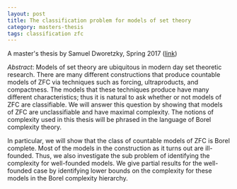 ```yaml
---
layout: post
title: The classification problem for models of set theory
category: masters-thesis
tags: classification zfc
---
```

A master's thesis by Samuel Dworetzky, Spring 2017 ([link](http://scholarworks.boisestate.edu/td/1253/))<!--more-->

*Abstract*: Models of set theory are ubiquitous in modern day set theoretic research. There are many different constructions that produce countable models of ZFC via techniques such as forcing, ultraproducts, and compactness. The models that these techniques produce have many different characteristics; thus it is natural to ask whether or not models of ZFC are classifiable. We will answer this question by showing that models of ZFC are unclassifiable and have maximal complexity. The notions of complexity used in this thesis will be phrased in the language of Borel complexity theory.

In particular, we will show that the class of countable models of ZFC is Borel complete. Most of the models in the construction as it turns out are ill-founded. Thus, we also investigate the sub problem of identifying the complexity for well-founded models. We give partial results for the well-founded case by identifying lower bounds on the complexity for these models in the Borel complexity hierarchy. 
